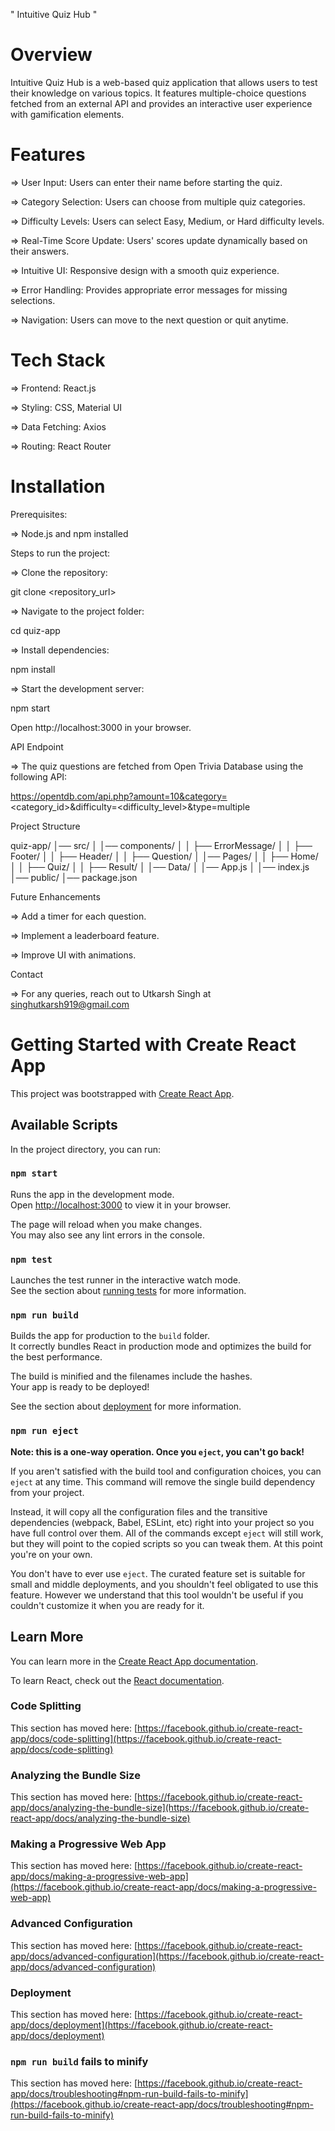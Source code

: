 " Intuitive Quiz Hub "

# Overview

Intuitive Quiz Hub is a web-based quiz application that allows users to test their knowledge on various topics. It features multiple-choice questions fetched from an external API and provides an interactive user experience with gamification elements.

# Features

=> User Input: Users can enter their name before starting the quiz.

=> Category Selection: Users can choose from multiple quiz categories.

=> Difficulty Levels: Users can select Easy, Medium, or Hard difficulty levels.

=> Real-Time Score Update: Users' scores update dynamically based on their answers.

=> Intuitive UI: Responsive design with a smooth quiz experience.

=> Error Handling: Provides appropriate error messages for missing selections.

=> Navigation: Users can move to the next question or quit anytime.

# Tech Stack

=> Frontend: React.js

=> Styling: CSS, Material UI

=> Data Fetching: Axios

=> Routing: React Router

# Installation

Prerequisites:

=> Node.js and npm installed

Steps to run the project:

=> Clone the repository:

git clone <repository_url>

=> Navigate to the project folder:

cd quiz-app

=> Install dependencies:

npm install

=> Start the development server:

npm start

Open http://localhost:3000 in your browser.

API Endpoint

=> The quiz questions are fetched from Open Trivia Database using the following API:

https://opentdb.com/api.php?amount=10&category=<category_id>&difficulty=<difficulty_level>&type=multiple

Project Structure

quiz-app/
│── src/
│   │── components/
│   │   ├── ErrorMessage/
│   │   ├── Footer/
│   │   ├── Header/
│   │   ├── Question/
│   │── Pages/
│   │   ├── Home/
│   │   ├── Quiz/
│   │   ├── Result/
│   │── Data/
│   │── App.js
│   │── index.js
│── public/
│── package.json

Future Enhancements

=> Add a timer for each question.

=> Implement a leaderboard feature.

=> Improve UI with animations.

Contact

=> For any queries, reach out to Utkarsh Singh at singhutkarsh919@gmail.com






# Getting Started with Create React App

This project was bootstrapped with [Create React App](https://github.com/facebook/create-react-app).

## Available Scripts

In the project directory, you can run:

### `npm start`

Runs the app in the development mode.\
Open [http://localhost:3000](http://localhost:3000) to view it in your browser.

The page will reload when you make changes.\
You may also see any lint errors in the console.

### `npm test`

Launches the test runner in the interactive watch mode.\
See the section about [running tests](https://facebook.github.io/create-react-app/docs/running-tests) for more information.

### `npm run build`

Builds the app for production to the `build` folder.\
It correctly bundles React in production mode and optimizes the build for the best performance.

The build is minified and the filenames include the hashes.\
Your app is ready to be deployed!

See the section about [deployment](https://facebook.github.io/create-react-app/docs/deployment) for more information.

### `npm run eject`

**Note: this is a one-way operation. Once you `eject`, you can't go back!**

If you aren't satisfied with the build tool and configuration choices, you can `eject` at any time. This command will remove the single build dependency from your project.

Instead, it will copy all the configuration files and the transitive dependencies (webpack, Babel, ESLint, etc) right into your project so you have full control over them. All of the commands except `eject` will still work, but they will point to the copied scripts so you can tweak them. At this point you're on your own.

You don't have to ever use `eject`. The curated feature set is suitable for small and middle deployments, and you shouldn't feel obligated to use this feature. However we understand that this tool wouldn't be useful if you couldn't customize it when you are ready for it.

## Learn More

You can learn more in the [Create React App documentation](https://facebook.github.io/create-react-app/docs/getting-started).

To learn React, check out the [React documentation](https://reactjs.org/).

### Code Splitting

This section has moved here: [https://facebook.github.io/create-react-app/docs/code-splitting](https://facebook.github.io/create-react-app/docs/code-splitting)

### Analyzing the Bundle Size

This section has moved here: [https://facebook.github.io/create-react-app/docs/analyzing-the-bundle-size](https://facebook.github.io/create-react-app/docs/analyzing-the-bundle-size)

### Making a Progressive Web App

This section has moved here: [https://facebook.github.io/create-react-app/docs/making-a-progressive-web-app](https://facebook.github.io/create-react-app/docs/making-a-progressive-web-app)

### Advanced Configuration

This section has moved here: [https://facebook.github.io/create-react-app/docs/advanced-configuration](https://facebook.github.io/create-react-app/docs/advanced-configuration)

### Deployment

This section has moved here: [https://facebook.github.io/create-react-app/docs/deployment](https://facebook.github.io/create-react-app/docs/deployment)

### `npm run build` fails to minify

This section has moved here: [https://facebook.github.io/create-react-app/docs/troubleshooting#npm-run-build-fails-to-minify](https://facebook.github.io/create-react-app/docs/troubleshooting#npm-run-build-fails-to-minify)
